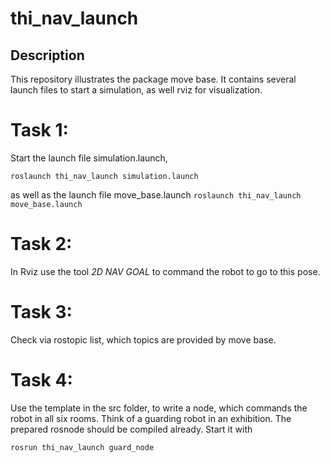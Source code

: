 # thi_nav_launch

## Description
This repository illustrates the package move base. It contains several launch files to start a simulation, as well rviz for visualization. 



# Task 1: 
Start the launch file simulation.launch, 
```
roslaunch thi_nav_launch simulation.launch
```
as well as the launch file move_base.launch
```roslaunch thi_nav_launch move_base.launch```

# Task 2: 
In Rviz use the tool *2D NAV GOAL* to command the robot to go to this pose. 


# Task 3: 
Check via rostopic list, which topics are provided by move base.


# Task 4: 
Use the template in the src folder, to write a node, which commands the robot in all six rooms. Think of a guarding robot in an exhibition. 
The prepared rosnode should be compiled already. Start it with 
```
rosrun thi_nav_launch guard_node
```
